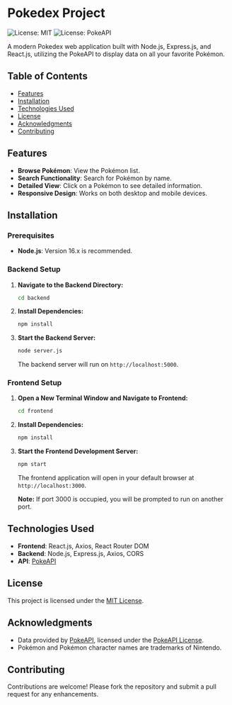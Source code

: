 # Pokedex Project

![License: MIT](https://img.shields.io/badge/License-MIT-yellow.svg)
![License: PokeAPI](https://img.shields.io/badge/License-PokeAPI-blue.svg)

A modern Pokedex web application built with Node.js, Express.js, and React.js, utilizing the PokeAPI to display data on all your favorite Pokémon.

## Table of Contents

- [Features](#features)
- [Installation](#installation)
- [Technologies Used](#technologies-used)
- [License](#license)
- [Acknowledgments](#acknowledgments)
- [Contributing](#contributing)

## Features

- **Browse Pokémon**: View the Pokémon list.
- **Search Functionality**: Search for Pokémon by name.
- **Detailed View**: Click on a Pokémon to see detailed information.
- **Responsive Design**: Works on both desktop and mobile devices.

## Installation

### Prerequisites

- **Node.js**: Version 16.x is recommended.

### Backend Setup

1. **Navigate to the Backend Directory:**

   ```bash
   cd backend
   ```

2. **Install Dependencies:**

   ```bash
   npm install
   ```

3. **Start the Backend Server:**

   ```bash
   node server.js
   ```

   The backend server will run on `http://localhost:5000`.

### Frontend Setup

1. **Open a New Terminal Window and Navigate to Frontend:**

   ```bash
   cd frontend
   ```

2. **Install Dependencies:**

   ```bash
   npm install
   ```

3. **Start the Frontend Development Server:**

   ```bash
   npm start
   ```

   The frontend application will open in your default browser at `http://localhost:3000`.

   **Note:** If port 3000 is occupied, you will be prompted to run on another port.

## Technologies Used

- **Frontend**: React.js, Axios, React Router DOM
- **Backend**: Node.js, Express.js, Axios, CORS
- **API**: [PokeAPI](https://pokeapi.co/)

## License

This project is licensed under the [MIT License](LICENSE).

## Acknowledgments

- Data provided by [PokeAPI](https://pokeapi.co/), licensed under the [PokeAPI License](LICENSE-PokeAPI).
- Pokémon and Pokémon character names are trademarks of Nintendo.

## Contributing

Contributions are welcome! Please fork the repository and submit a pull request for any enhancements.